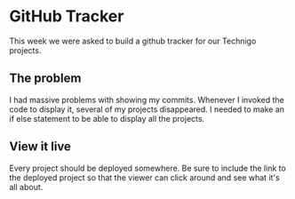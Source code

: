 # GitHub Tracker
This week we were asked to build a github tracker for our Technigo projects. 


## The problem
I had massive problems with showing my commits. Whenever I invoked the code to display it, several of my projects disappeared. I needed to make an if else statement to be able to display all the projects.


## View it live

Every project should be deployed somewhere. Be sure to include the link to the deployed project so that the viewer can click around and see what it's all about.
